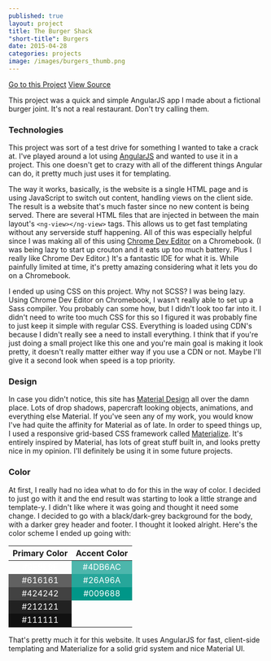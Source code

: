 ```yaml
---
published: true
layout: project
title: The Burger Shack
"short-title": Burgers
date: 2015-04-28
categories: projects
image: /images/burgers_thumb.png
---
```


<div class="portfolio-links">
    <a href="http://kamranpayne.com/burgers/" class="button button-primary">Go to this Project</a>
    <a href="https://github.com/ron953/burgers/" class="button">View Source</a>
</div>

This project was a quick and simple AngularJS app I made about a fictional burger joint. It's not a real restaurant. Don't try calling them.

### Technologies
This project was sort of a test drive for something I wanted to take a crack at. I've played around a lot using [AngularJS](https://angularjs.org/) and wanted to use it in a project. This one doesn't get to crazy with all of the different things Angular can do, it pretty much just uses it for templating.

The way it works, basically, is the website is a single HTML page and is using JavaScript to switch out content, handling views on the client side. The result is a website that's much faster since no new content is being served. There are several HTML files that are injected in between the main layout's `<ng-view></ng-view>` tags. This allows us to get fast templating without any serverside stuff happening. All of this was especially helpful since I was making all of this using [Chrome Dev Editor](https://github.com/dart-lang/chromedeveditor) on a Chromebook. (I was being lazy to start up crouton and it eats up too much battery. Plus I really like Chrome Dev Editor.) It's a fantastic IDE for what it is. While painfully limited at time, it's pretty amazing considering what it lets you do on a Chromebook.

I ended up using CSS on this project. Why not SCSS? I was being lazy. Using Chrome Dev Editor on Chromebook, I wasn't really able to set up a Sass compiler. You probably can some how, but I didn't look too far into it. I didn't need to write too much CSS for this so I figured it was probably fine to just keep it simple with regular CSS. Everything is loaded using CDN's because I didn't really see a need to install everything. I think that if you're just doing a small project like this one and you're main goal is making it look pretty, it doesn't really matter either way if you use a CDN or not. Maybe I'll give it a second look when speed is a top priority.

### Design
In case you didn't notice, this site has [Material Design](http://www.google.com/design/spec/material-design/introduction.html) all over the damn place. Lots of drop shadows, papercraft looking objects, animations, and everything else Material. If you've seen any of my work, you would know I've had quite the affinity for Material as of late. In order to speed things up, I used a responsive grid-based CSS framework called [Materialize](http://materializecss.com/). It's entirely inspired by Material, has lots of great stuff built in, and looks pretty nice in my opinion. I'll definitely be using it in some future projects.

### Color
At first, I really had no idea what to do for this in the way of color. I decided to just go with it and the end result was starting to look a little strange and template-y. I didn't like where it was going and thought it need some change. I decided to go with a black/dark-grey background for the body, with a darker grey header and footer. I thought it looked alright. Here's the color scheme I ended up going with:

<table class="kracker-colors">
  <thead>
    <tr>
      <th class="title">Primary Color</th>
      <th class="title">Accent Color</th>
    </tr>
  </thead>
  <tbody>
    <tr>
      <td class="grey-lightest">#9E9E9E</td>
      <td class="teal-lighter">#4DB6AC</td>
    </tr>
    <tr>
      <td class="grey-light">#616161</td>
      <td class="teal">#26A96A</td>
    </tr>
    <tr>
      <td class="grey-medium">#424242</td>
      <td class="teal-darker">#009688</td>
    </tr>
    <tr>
      <td class="grey-dark">#212121</td>
    </tr>
    <tr>
      <td class="grey-darkest">#111111</td>
    </tr>
  </tbody>
</table>
<style>
	.grey-lightest, .grey-light, .grey-medium,
	.grey-dark, .grey-darkest, .teal-lighter,
	.teal, .teal-darker {
		color: #fff;
		text-align: center;
	}

    .grey-lightest { background-color: #9E9E9E; }
    .grey-light { background-color: #616161; }
    .grey-medium { background-color: #424242; }
    .grey-dark { background-color: #212121; }
    .grey-darkest { background-color: #111111; }

    .teal-lighter { background-color: #4DB6AC; }
    .teal { background-color: #26A69A; }
    .teal-darker { background-color: #009688; }
</style>

That's pretty much it for this website. It uses AngularJS for fast, client-side templating and Materialize for a solid grid system and nice Material UI.
